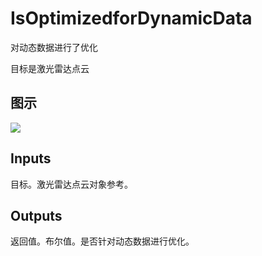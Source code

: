 # IsOptimizedforDynamicData

对动态数据进行了优化

目标是激光雷达点云

## 图示

![]($-20221218-19432719.png)

## Inputs

目标。激光雷达点云对象参考。  

## Outputs

返回值。布尔值。是否针对动态数据进行优化。

